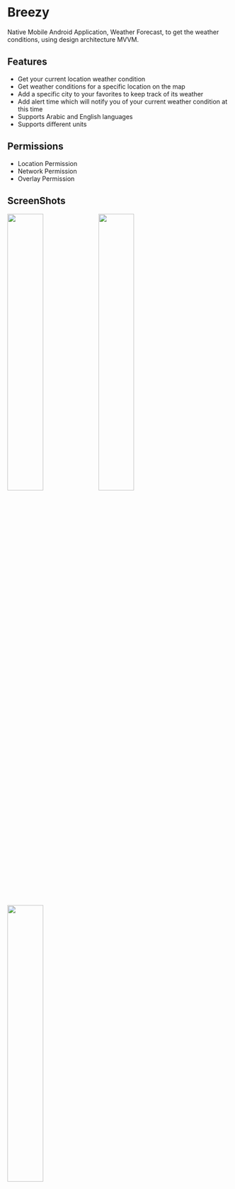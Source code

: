 # Breezy
Native Mobile Android Application, Weather Forecast, to get the weather conditions, using design architecture MVVM. 

## Features

* Get your current location weather condition
* Get weather conditions for a specific location on the map
* Add a specific city to your favorites to keep track of its weather
* Add alert time which will notify you of your current weather condition at this time
* Supports Arabic and English languages
* Supports different units

## Permissions

* Location Permission
* Network Permission
* Overlay Permission

## ScreenShots
<div>
  <img src ="https://user-images.githubusercontent.com/32043983/166106727-b11550f4-73d2-45c3-bfa3-ea8b3a11fcbd.png" width=40% height=40%>
  <img src ="https://user-images.githubusercontent.com/32043983/166106782-5e5abc28-c597-48be-b306-8737b864b93c.jpg" width=40% height=40%>
  <img src ="https://user-images.githubusercontent.com/32043983/166106794-db588558-cc29-4a82-96f2-dac19fdf4661.png" width=40% height=40%>
 </div>
<!-- ![Initial_Setting](https://user-images.githubusercontent.com/32043983/166106727-b11550f4-73d2-45c3-bfa3-ea8b3a11fcbd.png) -->
<!-- ![Home_Screens](https://user-images.githubusercontent.com/32043983/166106782-5e5abc28-c597-48be-b306-8737b864b93c.jpg) -->
<!-- ![Settings](https://user-images.githubusercontent.com/32043983/166106794-db588558-cc29-4a82-96f2-dac19fdf4661.png) -->
